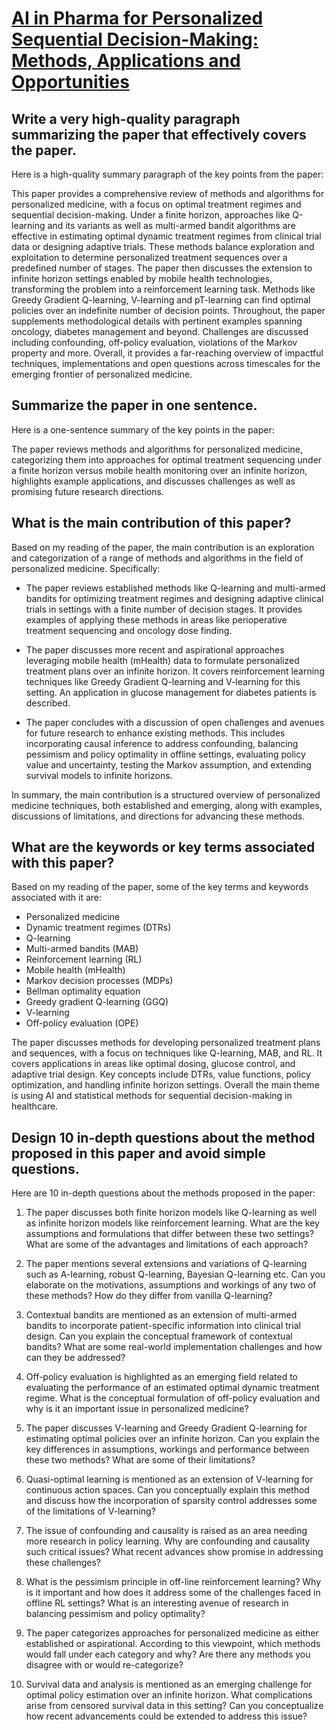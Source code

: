 # [AI in Pharma for Personalized Sequential Decision-Making: Methods,   Applications and Opportunities](https://arxiv.org/abs/2311.18725)

## Write a very high-quality paragraph summarizing the paper that effectively covers the paper.

 Here is a high-quality summary paragraph of the key points from the paper:

This paper provides a comprehensive review of methods and algorithms for personalized medicine, with a focus on optimal treatment regimes and sequential decision-making. Under a finite horizon, approaches like Q-learning and its variants as well as multi-armed bandit algorithms are effective in estimating optimal dynamic treatment regimes from clinical trial data or designing adaptive trials. These methods balance exploration and exploitation to determine personalized treatment sequences over a predefined number of stages. The paper then discusses the extension to infinite horizon settings enabled by mobile health technologies, transforming the problem into a reinforcement learning task. Methods like Greedy Gradient Q-learning, V-learning and pT-learning can find optimal policies over an indefinite number of decision points. Throughout, the paper supplements methodological details with pertinent examples spanning oncology, diabetes management and beyond. Challenges are discussed including confounding, off-policy evaluation, violations of the Markov property and more. Overall, it provides a far-reaching overview of impactful techniques, implementations and open questions across timescales for the emerging frontier of personalized medicine.


## Summarize the paper in one sentence.

 Here is a one-sentence summary of the key points in the paper:

The paper reviews methods and algorithms for personalized medicine, categorizing them into approaches for optimal treatment sequencing under a finite horizon versus mobile health monitoring over an infinite horizon, highlights example applications, and discusses challenges as well as promising future research directions.


## What is the main contribution of this paper?

 Based on my reading of the paper, the main contribution is an exploration and categorization of a range of methods and algorithms in the field of personalized medicine. Specifically:

- The paper reviews established methods like Q-learning and multi-armed bandits for optimizing treatment regimes and designing adaptive clinical trials in settings with a finite number of decision stages. It provides examples of applying these methods in areas like perioperative treatment sequencing and oncology dose finding.

- The paper discusses more recent and aspirational approaches leveraging mobile health (mHealth) data to formulate personalized treatment plans over an infinite horizon. It covers reinforcement learning techniques like Greedy Gradient Q-learning and V-learning for this setting. An application in glucose management for diabetes patients is described. 

- The paper concludes with a discussion of open challenges and avenues for future research to enhance existing methods. This includes incorporating causal inference to address confounding, balancing pessimism and policy optimality in offline settings, evaluating policy value and uncertainty, testing the Markov assumption, and extending survival models to infinite horizons.

In summary, the main contribution is a structured overview of personalized medicine techniques, both established and emerging, along with examples, discussions of limitations, and directions for advancing these methods.


## What are the keywords or key terms associated with this paper?

 Based on my reading of the paper, some of the key terms and keywords associated with it are:

- Personalized medicine
- Dynamic treatment regimes (DTRs) 
- Q-learning
- Multi-armed bandits (MAB)
- Reinforcement learning (RL)
- Mobile health (mHealth)
- Markov decision processes (MDPs)
- Bellman optimality equation
- Greedy gradient Q-learning (GGQ)
- V-learning 
- Off-policy evaluation (OPE)

The paper discusses methods for developing personalized treatment plans and sequences, with a focus on techniques like Q-learning, MAB, and RL. It covers applications in areas like optimal dosing, glucose control, and adaptive trial design. Key concepts include DTRs, value functions, policy optimization, and handling infinite horizon settings. Overall the main theme is using AI and statistical methods for sequential decision-making in healthcare.


## Design 10 in-depth questions about the method proposed in this paper and avoid simple questions.

 Here are 10 in-depth questions about the methods proposed in the paper:

1. The paper discusses both finite horizon models like Q-learning as well as infinite horizon models like reinforcement learning. What are the key assumptions and formulations that differ between these two settings? What are some of the advantages and limitations of each approach?

2. The paper mentions several extensions and variations of Q-learning such as A-learning, robust Q-learning, Bayesian Q-learning etc. Can you elaborate on the motivations, assumptions and workings of any two of these methods? How do they differ from vanilla Q-learning?

3. Contextual bandits are mentioned as an extension of multi-armed bandits to incorporate patient-specific information into clinical trial design. Can you explain the conceptual framework of contextual bandits? What are some real-world implementation challenges and how can they be addressed?  

4. Off-policy evaluation is highlighted as an emerging field related to evaluating the performance of an estimated optimal dynamic treatment regime. What is the conceptual formulation of off-policy evaluation and why is it an important issue in personalized medicine?

5. The paper discusses V-learning and Greedy Gradient Q-learning for estimating optimal policies over an infinite horizon. Can you explain the key differences in assumptions, workings and performance between these two methods? What are some of their limitations?

6. Quasi-optimal learning is mentioned as an extension of V-learning for continuous action spaces. Can you conceptually explain this method and discuss how the incorporation of sparsity control addresses some of the limitations of V-learning?

7. The issue of confounding and causality is raised as an area needing more research in policy learning. Why are confounding and causality such critical issues? What recent advances show promise in addressing these challenges?

8. What is the pessimism principle in off-line reinforcement learning? Why is it important and how does it address some of the challenges faced in offline RL settings? What is an interesting avenue of research in balancing pessimism and policy optimality?

9. The paper categorizes approaches for personalized medicine as either established or aspirational. According to this viewpoint, which methods would fall under each category and why? Are there any methods you disagree with or would re-categorize? 

10. Survival data and analysis is mentioned as an emerging challenge for optimal policy estimation over an infinite horizon. What complications arise from censored survival data in this setting? Can you conceptualize how recent advancements could be extended to address this issue?
